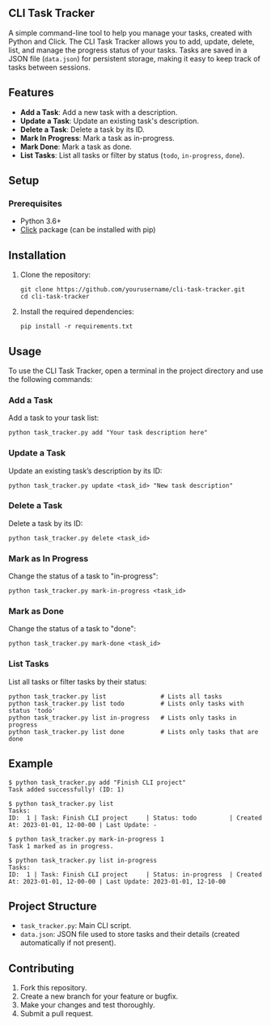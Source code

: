 ## CLI Task Tracker

A simple command-line tool to help you manage your tasks, created with Python and Click. The CLI Task Tracker allows you to add, update, delete, list, and manage the progress status of your tasks. Tasks are saved in a JSON file (`data.json`) for persistent storage, making it easy to keep track of tasks between sessions.

## Features

- **Add a Task**: Add a new task with a description.
- **Update a Task**: Update an existing task's description.
- **Delete a Task**: Delete a task by its ID.
- **Mark In Progress**: Mark a task as in-progress.
- **Mark Done**: Mark a task as done.
- **List Tasks**: List all tasks or filter by status (`todo`, `in-progress`, `done`).

## Setup

### Prerequisites

- Python 3.6+
- [Click](https://palletsprojects.com/p/click/) package (can be installed with pip)

## Installation

1. Clone the repository:
   ```
   git clone https://github.com/yourusername/cli-task-tracker.git
   cd cli-task-tracker
   ```
2. Install the required dependencies:
   ```
   pip install -r requirements.txt
   ```

## Usage

To use the CLI Task Tracker, open a terminal in the project directory and use the following commands:

### Add a Task

Add a task to your task list:
```
python task_tracker.py add "Your task description here"
```

### Update a Task

Update an existing task’s description by its ID:
```
python task_tracker.py update <task_id> "New task description"
```

### Delete a Task

Delete a task by its ID:
```
python task_tracker.py delete <task_id>
```

### Mark as In Progress

Change the status of a task to "in-progress":
```
python task_tracker.py mark-in-progress <task_id>
```

### Mark as Done

Change the status of a task to "done":
```
python task_tracker.py mark-done <task_id>
```

### List Tasks

List all tasks or filter tasks by their status:
```
python task_tracker.py list               # Lists all tasks
python task_tracker.py list todo          # Lists only tasks with status 'todo'
python task_tracker.py list in-progress   # Lists only tasks in progress
python task_tracker.py list done          # Lists only tasks that are done
```

## Example

```
$ python task_tracker.py add "Finish CLI project"
Task added successfully! (ID: 1)

$ python task_tracker.py list
Tasks:
ID:  1 | Task: Finish CLI project     | Status: todo         | Created At: 2023-01-01, 12-00-00 | Last Update: -

$ python task_tracker.py mark-in-progress 1
Task 1 marked as in progress.

$ python task_tracker.py list in-progress
Tasks:
ID:  1 | Task: Finish CLI project     | Status: in-progress  | Created At: 2023-01-01, 12-00-00 | Last Update: 2023-01-01, 12-10-00
```

## Project Structure

- `task_tracker.py`: Main CLI script.
- `data.json`: JSON file used to store tasks and their details (created automatically if not present).

## Contributing

1. Fork this repository.
2. Create a new branch for your feature or bugfix.
3. Make your changes and test thoroughly.
4. Submit a pull request.
